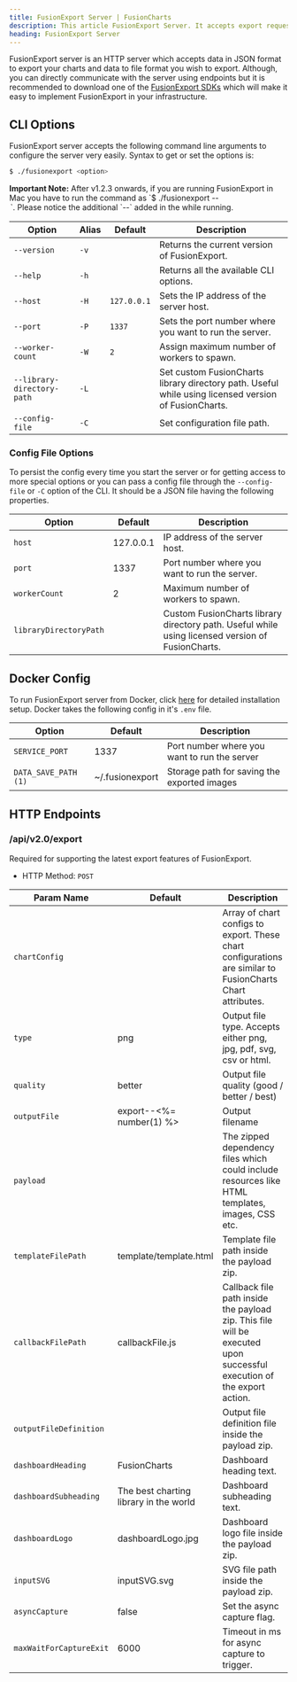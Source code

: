 ```yaml
---
title: FusionExport Server | FusionCharts
description: This article FusionExport Server. It accepts export requests from FusionExport CLI, SDK clients and browsers and provides exported images in return.
heading: FusionExport Server
---
```


FusionExport server is an HTTP server which accepts data in JSON format to export your charts and data to file format you wish to export. Although, you can directly communicate with the server using endpoints but it is recommended to download one of the [FusionExport SDKs](/exporting-charts/using-fusionexport/installation/install-fusionexport-server-sdks) which will make it easy to implement FusionExport in your infrastructure.

## CLI Options

FusionExport server accepts the following command line arguments to configure the server very easily. Syntax to get or set the options is:

```bash
$ ./fusionexport <option>
```

<p class="alert alert-warning mb-1 mt-1">
    <strong>Important Note:</strong> After v1.2.3 onwards, if you are running FusionExport in Mac you have to run the command as `$ ./fusionexport -- <option>`. Please notice the additional `--` added in the while running.
</p>

Option|Alias|Default|Description
-|-|-|-
`--version`| `-v` | | Returns the current version of FusionExport.
`--help`| `-h` | | Returns all the available CLI options.
`--host`| `-H` |`127.0.0.1`|Sets the IP address of the server host.
`--port`| `-P` |`1337`|Sets the port number where you want to run the server.
`--worker-count`| `-W` | `2` |Assign maximum number of workers to spawn.
`--library-directory-path`| `-L` ||Set custom FusionCharts library directory path. Useful while using licensed version of FusionCharts.
`--config-file`| `-C` | |Set configuration file path.

### Config File Options

To persist the config every time you start the server or for getting access to more special options or you can pass a config file through the `--config-file` or `-C` option of the CLI. It should be a JSON file having the following properties.

Option|Default|Description
-|-|-
`host`|127.0.0.1|IP address of the server host.
`port`|1337|Port number where you want to run the server.
`workerCount`|2|Maximum number of workers to spawn.
`libraryDirectoryPath`||Custom FusionCharts library directory path. Useful while using licensed version of FusionCharts.

## Docker Config

To run FusionExport server from Docker, click [here](/exporting-charts/using-fusionexport/installation/install-fusionexport-server#docker-6) for detailed installation setup. Docker takes the following config in it's `.env` file.

Option|Default|Description
-|-|-
`SERVICE_PORT`|1337|Port number where you want to run the server
`DATA_SAVE_PATH (1)`|~/.fusionexport|Storage path for saving the exported images

## HTTP Endpoints

### /api/v2.0/export

Required for supporting the latest export features of FusionExport.

* HTTP Method: `POST`

Param Name|Default|Description
--- | --- | ---
`chartConfig`||Array of chart configs to export. These chart configurations are similar to FusionCharts Chart attributes.
`type`|png|Output file type. Accepts either png, jpg, pdf, svg, csv or html.
`quality`|better|Output file quality (good / better / best)
`outputFile`|export--<%= number(1) %>|Output filename
`payload`||The zipped dependency files which could include resources like HTML templates, images, CSS etc.
`templateFilePath`|template/template.html|Template file path inside the payload zip.
`callbackFilePath`|callbackFile.js|Callback file path inside the payload zip. This file will be executed upon successful execution of the export action.
`outputFileDefinition`||Output file definition file inside the payload zip.
`dashboardHeading`|FusionCharts|Dashboard heading text.
`dashboardSubheading`|The best charting library in the world|Dashboard subheading text.
`dashboardLogo`|dashboardLogo.jpg|Dashboard logo file inside the payload zip.
`inputSVG`|inputSVG.svg|SVG file path inside the payload zip.
`asyncCapture`|false|Set the async capture flag.
`maxWaitForCaptureExit`|6000|Timeout in ms for async capture to trigger.